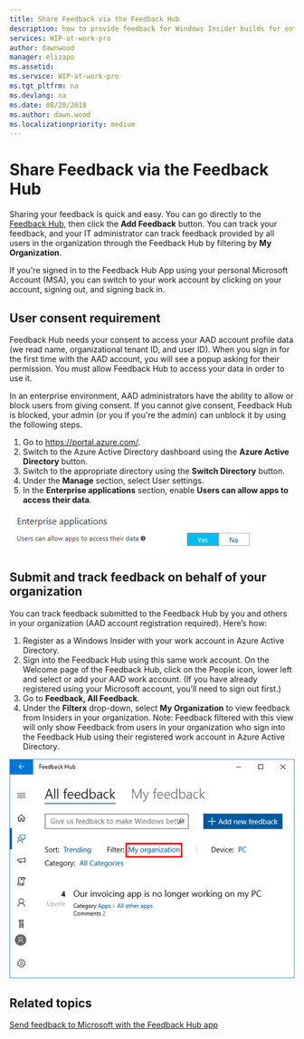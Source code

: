 ```yaml
---
title: Share Feedback via the Feedback Hub
description: how to provide feedback for Windows Insider builds for enterprise client devices.
services: WIP-at-work-pro
author: dawnwood
manager: elizapo
ms.assetid: 
ms.service: WIP-at-work-pro
ms.tgt_pltfrm: na
ms.devlang: na
ms.date: 08/20/2018
ms.author: dawn.wood
ms.localizationpriority: medium
---
```


# Share Feedback via the Feedback Hub

Sharing your feedback is quick and easy. You can go directly to the [Feedback Hub](feedback-hub:///), then click the __Add Feedback__ button. You can track your feedback, and your IT administrator can track feedback provided by all users in the organization through the Feedback Hub by filtering by __My Organization__. 

If you're signed in to the Feedback Hub App using your personal Microsoft Account (MSA), you can switch to your work account by clicking on your account, signing out, and signing back in.

## User consent requirement
Feedback Hub needs your consent to access your AAD account profile data (we read name, organizational tenant ID, and user ID). When you sign in for the first time with the AAD account, you will see a popup asking for their permission. You must allow Feedback Hub to access your data in order to use it. 

In an enterprise environment, AAD administrators have the ability to allow or block users from giving consent. If you cannot give consent, Feedback Hub is blocked, your admin (or you if you're the admin) can unblock it by using the following steps.

1. Go to https://portal.azure.com/.
2. Switch to the Azure Active Directory dashboard using the __Azure Active Directory__ button. 
3. Switch to the appropriate directory using the __Switch Directory__ button.
4. Under the __Manage__ section, select User settings. 
5. In the __Enterprise applications__ section, enable __Users can allow apps to access their data__. 

![allow data access](images/waas-wipfb-aad-newenable.png "allow data access")

## Submit and track feedback on behalf of your organization
You can track feedback submitted to the Feedback Hub by you and others in your organization (AAD account registration required). Here’s how:

1. Register as a Windows Insider with your work account in Azure Active Directory.
2. Sign into the Feedback Hub using this same work account. On the Welcome page of the Feedback Hub, click on the People icon, lower left and select or add your AAD work account. (If you have already registered using your Microsoft account, you’ll need to sign out first.)
3. Go to __Feedback, All Feedback__.
4. Under the __Filterx__ drop-down, select __My Organization__ to view feedback from Insiders in your organization. Note: Feedback filtered with this view will only show Feedback from users in your organization who sign into the Feedback Hub using their registered work account in Azure Active Directory. 

![organizational feedback](images/WIP_feedback_WIP-B.png "organizational feedback")

## Related topics
[Send feedback to Microsoft with the Feedback Hub app](https://support.microsoft.com/en-us/help/4021566/windows-10-send-feedback-to-microsoft-with-feedback-hub-app)

